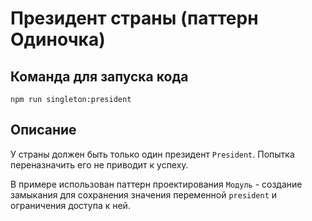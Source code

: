 # Президент страны (паттерн Одиночка)

## Команда для запуска кода

```
npm run singleton:president
```

## Описание

У страны должен быть только один президент `President`. Попытка переназначить его не приводит к успеху.

В примере использован паттерн проектирования `Модуль` - создание замыкания для сохранения значения переменной `president` и ограничения доступа к ней.